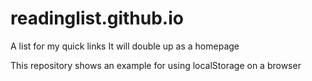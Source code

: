 # readinglist.github.io
 A list for my quick links
It will double up as a homepage

This repository shows an example for using localStorage on a browser